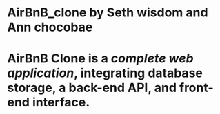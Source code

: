 # AirBnB_clone by Seth wisdom and Ann chocobae
# AirBnB Clone is a *complete web application*, integrating database storage, a back-end API, and front-end interface.
